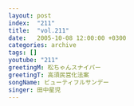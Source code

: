 ```yaml
---
layout: post
index:  "211"
title:  "vol.211"
date:   2005-10-08 12:00:00 +0300
categories: archive
tags: []
youtube: "211"
greetingM: 松ちゃんスナイパー
greetingT: 高須民営化法案
songName: ビューティフルサンデー
singer: 田中星児
---
```

